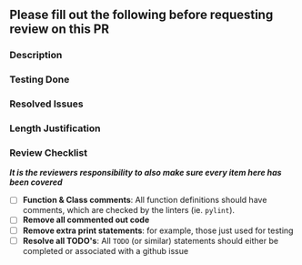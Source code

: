 <!---
Taken from UBC Thunderbots: https://github.com/UBC-Thunderbots
This file outlines a list of common things that should be addressed when opening a PR. It's built from previous issues we've seen in a lot of pull requests. If you notice something that's being noted in a lot of PR's, it should probably be added here to help save people time in the future.
-->

## Please fill out the following before requesting review on this PR

### Description

<!--
    Give a high-level description of the changes in this PR
-->

### Testing Done

<!--
    Outline any testing that was done for these changes. This could be unit tests, integration tests,etc.
-->

### Resolved Issues

<!--
    Link any issues that this PR resolved. Ex. `resolves #1, #2, and #5` (note that they MUST be specified like this so Github can automatically close them then this PR merges)
-->

### Length Justification

<!-- If this pull request is longer then **500** lines (additions + deletions), please justify here why we *cannot* break this up into multiple pull requests. -->

### Review Checklist

<!--
    (Please check every item to indicate your code complies with it (by changing `[ ]`->`[x]`). This will hopefully save both you and the reviewer(s) a lot of time!)
-->

**_It is the reviewers responsibility to also make sure every item here has been covered_**

-   [ ] **Function & Class comments**: All function definitions should have comments, which are checked by the linters (ie. `pylint`).
-   [ ] **Remove all commented out code**
-   [ ] **Remove extra print statements**: for example, those just used for testing
-   [ ] **Resolve all TODO's**: All `TODO` (or similar) statements should either be completed or associated with a github issue

<!--
    Feel free to make additions of things that we should be checking to this file if you think there's something missing!!!!
    At the same time, consider that adding things to this list increases the burden on everyone opening a pull request.
    Perhaps there is a way we can automatically enforce whatever item you want to add?
-->
